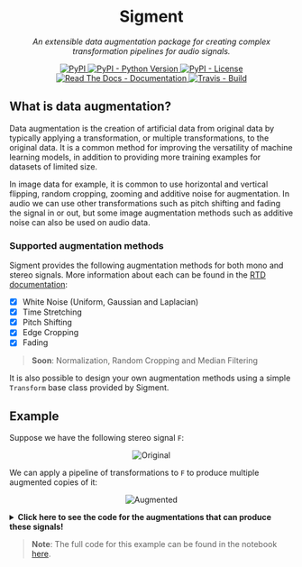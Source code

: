 <p align="center">
    <h1 align="center">Sigment</h1>
</p>

<p align="center">
    <em>An extensible data augmentation package for creating complex transformation pipelines for audio signals.</em>
</p>

<p align="center">
    <div align="center">
        <a href="https://pypi.org/project/sigment">
            <img src="https://img.shields.io/pypi/v/sigment?style=flat" alt="PyPI"/>
        </a>
        <a href="https://pypi.org/project/sigment">
            <img src="https://img.shields.io/pypi/pyversions/sigment?style=flat" alt="PyPI - Python Version"/>
        </a>
        <a href="https://raw.githubusercontent.com/eonu/sigment/master/LICENSE">
            <img src="https://img.shields.io/pypi/l/sigment?style=flat" alt="PyPI - License"/>
        </a>
        <a href="https://sigment.readthedocs.io/en/latest">
            <img src="https://readthedocs.org/projects/sigment/badge/?version=latest&style=flat" alt="Read The Docs - Documentation">
        </a>
        <a href="https://travis-ci.org/eonu/sigment">
            <img src="https://img.shields.io/travis/eonu/sigment?logo=travis&style=flat" alt="Travis - Build">
        </a>
    </div>
</p>

## What is data augmentation?

Data augmentation is the creation of artificial data from original data by typically applying a transformation, or multiple transformations, to the original data. It is a common method for improving the versatility of machine learning models, in addition to providing more training examples for datasets of limited size.

In image data for example, it is common to use horizontal and vertical flipping, random cropping, zooming and additive noise for augmentation. In audio we can use other transformations such as pitch shifting and fading the signal in or out, but some image augmentation methods such as additive noise can also be used on audio data.

### Supported augmentation methods

Sigment provides the following augmentation methods for both mono and stereo signals. More information about each can be found in the [RTD documentation](https://sigment.readthedocs.io/en/latest):

- [x] White Noise (Uniform, Gaussian and Laplacian)
- [x] Time Stretching
- [x] Pitch Shifting
- [x] Edge Cropping
- [x] Fading

> **Soon**: Normalization, Random Cropping and Median Filtering

It is also possible to design your own augmentation methods using a simple `Transform` base class provided by Sigment.

## Example

Suppose we have the following stereo signal `F`:

<p align="center">
    <img src="https://i.ibb.co/cbvgDkY/original.png" alt="Original">
</p>

We can apply a pipeline of transformations to `F` to produce multiple augmented copies of it:

<p align="center">
    <img src="https://i.ibb.co/bKjbZL2/augmented.png" alt="Augmented">
</p>

<details>
    <summary>
        <b>Click here to see the code for the augmentations that can produce these signals!</b>
    </summary>
    <p>

```python
import sigment as sig

# Create a complex augmentation pipeline
transform = sig.Pipeline([
    sig.Sometimes([
        sig.OneOf([
            sig.UniformWhiteNoise(upper=(0.1, 0.4)),
            sig.GaussianWhiteNoise(scale=(0.01, 0.075)),
            sig.LaplacianWhiteNoise(scale=(0.01, 0.075))
        ])
    ], p=0.65),
    sig.SomeOf([
        sig.EdgeCrop('start', crop_size=(0.05, 0.15)),
        sig.EdgeCrop('end', crop_size=(0.05, 0.15))
    ], n=(1, 2)),
    sig.Sometimes([
        sig.SomeOf([
            sig.Fade('in', fade_size=(0.1, 0.2)),
            sig.Fade('out', fade_size=(0.1, 0.2))
        ], n=(1, 2))
    ], p=0.5),
    sig.TimeStretch(rate=(0.7, 1.3)),
    sig.PitchShift(n_steps=(-0.25, 0.25)),
])

# Generate 25 augmentations of the signal F
Fs = transform.generate(F, n=25, sr=50)
```

    </p>
</details>


<!-- Hide code segment -->

> **Note**: The full code for this example can be found in the notebook [here]().